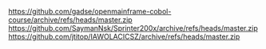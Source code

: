 https://github.com/gadse/openmainframe-cobol-course/archive/refs/heads/master.zip
https://github.com/SaymanNsk/Sprinter200x/archive/refs/heads/master.zip
https://github.com/jtitop/IAWOLACICSZ/archive/refs/heads/master.zip
